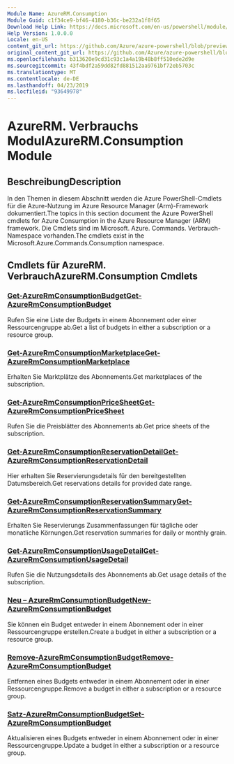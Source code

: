 ```yaml
---
Module Name: AzureRM.Consumption
Module Guid: c1f34ce9-bf46-4180-b36c-be232a1f8f65
Download Help Link: https://docs.microsoft.com/en-us/powershell/module/azurerm.consumption
Help Version: 1.0.0.0
Locale: en-US
content_git_url: https://github.com/Azure/azure-powershell/blob/preview/src/ResourceManager/Consumption/Commands.Consumption/help/AzureRM.Consumption.md
original_content_git_url: https://github.com/Azure/azure-powershell/blob/preview/src/ResourceManager/Consumption/Commands.Consumption/help/AzureRM.Consumption.md
ms.openlocfilehash: b313620e9cd31c93c1a4a19b48b8ff510ede2d9e
ms.sourcegitcommit: 43f4bdf2a59dd82fd881512aa9761bf72eb5703c
ms.translationtype: MT
ms.contentlocale: de-DE
ms.lasthandoff: 04/23/2019
ms.locfileid: "93649978"
---
```

# <span data-ttu-id="2c50e-101">AzureRM. Verbrauchs Modul</span><span class="sxs-lookup"><span data-stu-id="2c50e-101">AzureRM.Consumption Module</span></span>
## <span data-ttu-id="2c50e-102">Beschreibung</span><span class="sxs-lookup"><span data-stu-id="2c50e-102">Description</span></span>
<span data-ttu-id="2c50e-103">In den Themen in diesem Abschnitt werden die Azure PowerShell-Cmdlets für die Azure-Nutzung im Azure Resource Manager (Arm)-Framework dokumentiert.</span><span class="sxs-lookup"><span data-stu-id="2c50e-103">The topics in this section document the Azure PowerShell cmdlets for Azure Consumption in the Azure Resource Manager (ARM) framework.</span></span> <span data-ttu-id="2c50e-104">Die Cmdlets sind im Microsoft. Azure. Commands. Verbrauch-Namespace vorhanden.</span><span class="sxs-lookup"><span data-stu-id="2c50e-104">The cmdlets exist in the Microsoft.Azure.Commands.Consumption namespace.</span></span>

## <span data-ttu-id="2c50e-105">Cmdlets für AzureRM. Verbrauch</span><span class="sxs-lookup"><span data-stu-id="2c50e-105">AzureRM.Consumption Cmdlets</span></span>
### [<span data-ttu-id="2c50e-106">Get-AzureRmConsumptionBudget</span><span class="sxs-lookup"><span data-stu-id="2c50e-106">Get-AzureRmConsumptionBudget</span></span>](Get-AzureRmConsumptionBudget.md)
<span data-ttu-id="2c50e-107">Rufen Sie eine Liste der Budgets in einem Abonnement oder einer Ressourcengruppe ab.</span><span class="sxs-lookup"><span data-stu-id="2c50e-107">Get a list of budgets in either a subscription or a resource group.</span></span>

### [<span data-ttu-id="2c50e-108">Get-AzureRmConsumptionMarketplace</span><span class="sxs-lookup"><span data-stu-id="2c50e-108">Get-AzureRmConsumptionMarketplace</span></span>](Get-AzureRmConsumptionMarketplace.md)
<span data-ttu-id="2c50e-109">Erhalten Sie Marktplätze des Abonnements.</span><span class="sxs-lookup"><span data-stu-id="2c50e-109">Get marketplaces of the subscription.</span></span>

### [<span data-ttu-id="2c50e-110">Get-AzureRmConsumptionPriceSheet</span><span class="sxs-lookup"><span data-stu-id="2c50e-110">Get-AzureRmConsumptionPriceSheet</span></span>](Get-AzureRmConsumptionPriceSheet.md)
<span data-ttu-id="2c50e-111">Rufen Sie die Preisblätter des Abonnements ab.</span><span class="sxs-lookup"><span data-stu-id="2c50e-111">Get price sheets of the subscription.</span></span>

### [<span data-ttu-id="2c50e-112">Get-AzureRmConsumptionReservationDetail</span><span class="sxs-lookup"><span data-stu-id="2c50e-112">Get-AzureRmConsumptionReservationDetail</span></span>](Get-AzureRmConsumptionReservationDetail.md)
<span data-ttu-id="2c50e-113">Hier erhalten Sie Reservierungsdetails für den bereitgestellten Datumsbereich.</span><span class="sxs-lookup"><span data-stu-id="2c50e-113">Get reservations details for provided date range.</span></span>

### [<span data-ttu-id="2c50e-114">Get-AzureRmConsumptionReservationSummary</span><span class="sxs-lookup"><span data-stu-id="2c50e-114">Get-AzureRmConsumptionReservationSummary</span></span>](Get-AzureRmConsumptionReservationSummary.md)
<span data-ttu-id="2c50e-115">Erhalten Sie Reservierungs Zusammenfassungen für tägliche oder monatliche Körnungen.</span><span class="sxs-lookup"><span data-stu-id="2c50e-115">Get reservation summaries for daily or monthly grain.</span></span>

### [<span data-ttu-id="2c50e-116">Get-AzureRmConsumptionUsageDetail</span><span class="sxs-lookup"><span data-stu-id="2c50e-116">Get-AzureRmConsumptionUsageDetail</span></span>](Get-AzureRmConsumptionUsageDetail.md)
<span data-ttu-id="2c50e-117">Rufen Sie die Nutzungsdetails des Abonnements ab.</span><span class="sxs-lookup"><span data-stu-id="2c50e-117">Get usage details of the subscription.</span></span>

### [<span data-ttu-id="2c50e-118">Neu – AzureRmConsumptionBudget</span><span class="sxs-lookup"><span data-stu-id="2c50e-118">New-AzureRmConsumptionBudget</span></span>](New-AzureRmConsumptionBudget.md)
<span data-ttu-id="2c50e-119">Sie können ein Budget entweder in einem Abonnement oder in einer Ressourcengruppe erstellen.</span><span class="sxs-lookup"><span data-stu-id="2c50e-119">Create a budget in either a subscription or a resource group.</span></span>

### [<span data-ttu-id="2c50e-120">Remove-AzureRmConsumptionBudget</span><span class="sxs-lookup"><span data-stu-id="2c50e-120">Remove-AzureRmConsumptionBudget</span></span>](Remove-AzureRmConsumptionBudget.md)
<span data-ttu-id="2c50e-121">Entfernen eines Budgets entweder in einem Abonnement oder in einer Ressourcengruppe.</span><span class="sxs-lookup"><span data-stu-id="2c50e-121">Remove a budget in either a subscription or a resource group.</span></span>

### [<span data-ttu-id="2c50e-122">Satz-AzureRmConsumptionBudget</span><span class="sxs-lookup"><span data-stu-id="2c50e-122">Set-AzureRmConsumptionBudget</span></span>](Set-AzureRmConsumptionBudget.md)
<span data-ttu-id="2c50e-123">Aktualisieren eines Budgets entweder in einem Abonnement oder in einer Ressourcengruppe.</span><span class="sxs-lookup"><span data-stu-id="2c50e-123">Update a budget in either a subscription or a resource group.</span></span>

